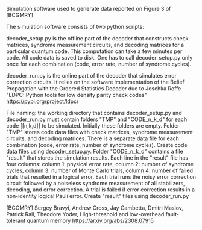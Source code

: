 Simulation software used to generate data reported on Figure 3 of [BCGMRY]

The simulation software consists of two python scripts:

decoder_setup.py is the offline part of the decoder that constructs check matrices,
syndrome measurement circuits, and decoding matrices for a particular quantum code.
This computation can take a few minutes per code. All code data is saved to disk.
One has to call decoder_setup.py only once for each combination (code, error rate, number of syndrome cycles). 

decoder_run.py is the online part of the decoder that simulates error correction circuits. It relies on the software implementation of the Belief Propagation with the Ordered Statistics Decoder due to 
Joschka Roffe
"LDPC: Python tools for low density parity check codes"
https://pypi.org/project/ldpc/

File naming: the working directory that contains  decoder_setup.py and decoder_run.py must contain folders "TMP" and "CODE_n_k_d" for each code [[n,k,d]] to be simulated. Initially these folders are empty. Folder "TMP" stores code data files with
check matrices, syndrome measurement circuits, and decoding matrices. There is a separate data file for each combination (code, error rate, number of syndrome cycles). Create code data files using decoder_setup.py. Folder "CODE_n_k_d" contains a file "result" that stores the simulation results. Each line in the "result" file has four columns:
column 1: physical error rate,
column 2: number of syndrome cycles,
column 3: number of Monte Carlo trials,
column 4: number of failed trials that resulted in a logical error.
Each trial runs the noisy error correction circuit followed by a noiseless syndrome measurement of all stabilizers, decoding, and error correction. A trial is failed if error correction results in a non-identity logical Pauli error. Create "result" files using decoder_run.py


[BCGMRY]
Sergey Bravyi, Andrew Cross, Jay Gambetta, Dmitri Maslov, Patrick Rall, Theodore Yoder,
High-threshold and low-overhead fault-tolerant quantum memory
https://arxiv.org/abs/2308.07915
